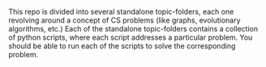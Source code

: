 This repo is divided into several standalone topic-folders, each one revolving around a concept of CS problems (like graphs, evolutionary algorithms, etc.)
Each of the standalone topic-folders contains a collection of python scripts, where each script addresses a particular problem.
You should be able to run each of the scripts to solve the corresponding problem.
